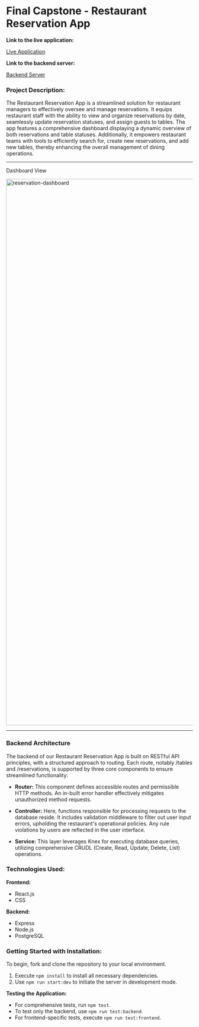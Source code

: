 # Final Capstone - Restaurant Reservation App

**Link to the live application:**

[Live Application](https://restaurant-app-frontend-6288.onrender.com)

**Link to the backend server:**

[Backend Server](https://restaurant-app-backend-u2lv.onrender.com)

### Project Description: ###

The Restaurant Reservation App is a streamlined solution for restaurant managers to effectively oversee and manage reservations. It equips restaurant staff with the ability to view and organize reservations by date, seamlessly update reservation statuses, and assign guests to tables. The app features a comprehensive dashboard displaying a dynamic overview of both reservations and table statuses. Additionally, it empowers restaurant teams with tools to efficiently search for, create new reservations, and add new tables, thereby enhancing the overall management of dining operations.

<hr>

Dashboard View
  <br>
   
<img width="1470" alt="reservation-dashboard" src="images/screenshot/Screenshot 2023-12-22 at 9.06.23 PM.png" >
  <br>
<hr>
  

### Backend Architecture ###

The backend of our Restaurant Reservation App is built on RESTful API principles, with a structured approach to routing. Each route, notably /tables and /reservations, is supported by three core components to ensure streamlined functionality:

- **Router:** This component defines accessible routes and permissible HTTP methods. An in-built error handler effectively mitigates unauthorized method requests.
  
- **Controller:** Here, functions responsible for processing requests to the database reside. It includes validation middleware to filter out user input errors, upholding the restaurant's operational policies. Any rule violations by users are reflected in the user interface.
  
- **Service:** This layer leverages Knex for executing database queries, utilizing comprehensive CRUDL (Create, Read, Update, Delete, List) operations.

### Technologies Used: ###

**Frontend:**

- React.js
- CSS

**Backend:**

- Express
- Node.js
- PostgreSQL

### Getting Started with Installation: ###

To begin, fork and clone the repository to your local environment.

1. Execute `npm install` to install all necessary dependencies.
2. Use `npm run start:dev` to initiate the server in development mode.

**Testing the Application:**

- For comprehensive tests, run `npm test`.
- To test only the backend, use `npm run test:backend`.
- For frontend-specific tests, execute `npm run test:frontend`.
